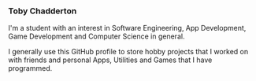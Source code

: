 ### Toby Chadderton

I'm a student with an interest in Software Engineering, App Development, Game Development
and Computer Science in general.

I generally use this GitHub profile to store hobby projects that I worked on with
friends and personal Apps, Utilities and Games that I have programmed.

